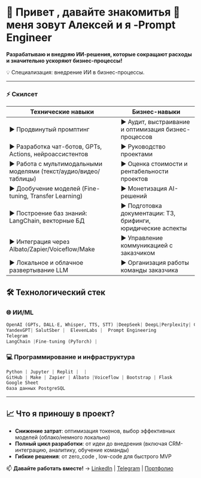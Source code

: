 # 🚀 **Привет , давайте знакомитья 🤝 меня зовут Алексей и я -Prompt Engineer**

**Разрабатываю и внедряю ИИ-решения, которые сокращают расходы и значительно ускоряют бизнес-процессы!**

💡 Специализация: внедрение ИИ в бизнес-процессы.  

---
### ⚡ **Скилсет**
| **Технические навыки**                                  | **Бизнес-навыки**                              |
|-------------------------------------------------------  |---------------------------------------------------------------|
| ▶ Продвинутый промптинг                                 | ▶ Аудит, выстраивание и  оптимизация бизнес-процессов|                                                        
| ▶ Разработка чат-ботов, GPTs, Actions, нейроассистентов | ▶ Руководство проектами  |
| ▶ Работа с мультимодальными моделями (текст/аудио/видео/таблицы) |  ▶ Оценка стоимости и рентабельности проектов        |
| ▶ Дообучение моделей (Fine-tuning, Transfer Learning)   | ▶ Монетизация AI-решений  |
| ▶ Построение баз знаний: LangChain, векторные БД        |  ▶ Подготовка документации: ТЗ, брифинги, юридические аспекты |
| ▶ Интеграция через Albato/Zapier/Voiceflow/Make         | ▶ Управление коммуникацией с заказчиком |
| ▶ Локальное и облачное развертывание LLM                | ▶ Организация работы команды заказчика                        |

## 🛠️ **Технологический стек**

### 🌐 **ИИ/ML**
```python
OpenAI (GPTs, DALL-E, Whisper, TTS, STT) |DeepSeek| DeepL|Perplexity| Claude 3 | Gemini | LLaMA | Hugging Face 
YandexGPT| SalutSber |  ElevenLabs |  Prompt Engineering
Telegram
LangChain |Fine-tuning (PyTorch) |
```

### 💻 **Программирование и инфраструктура**
```python
Python | Jupyter | Replit |  | 
GitHub | Make | Zapier | Albato |Voiceflow | Bootstrap | Flask
Google Sheet
база данных PostgreSQL 
```

---

## 📈 **Что я приношу в проект?**
- **Снижение затрат**: оптимизация токенов, выбор эффективных моделей (облако/немного локально) 
- **Полный цикл разработки**: от идеи до внедрения (включая CRM-интеграцию, аналитику, обучение команды)  
- **Гибкие решения**: от zero_code , low-code для быстрого MVP  

📫 **Давайте работать вместе!** → [LinkedIn](ссылка) | [Telegram](@Aleks79Sib) | [Портфолио](https://github.com/)




